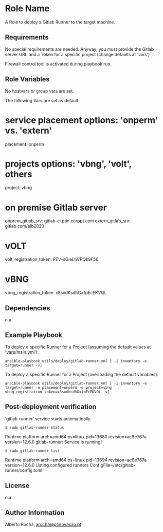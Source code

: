 Role Name
=========

A Role to deploy a Gitlab Runner to the target machine.

Requirements
------------

No special requirements are needed. Anyway, you must provide the Gitlab server URL and a Token for a specific project (change defaults at 'vars')

Firewall control tool is activated during playbook run.


Role Variables
--------------

No hostvars or group vars are set.

The following Vars are set as default:

# service placement options: 'onperm' vs. 'extern'
placement: onperm
# projects options: 'vbng', 'volt', others
project: vbng
# on premise Gitlab server
onprem_gitlab_srv: gitlab-ci.ptin.corppt.com
extern_gitlab_srv: gitlab.com/alb2020
# vOLT
volt_registration_token: _PEV_-sGieLtWPQk9F56
# vBNG
vbng_registration_token: x8sxdKsdhGxfpEcEKVQL


Dependencies
------------

n.a.


Example Playbook
----------------

To deploy a specific Runner for a Project (assuming the default values at 'vars/main.yml'):

```ansible-playbook utils/deploy/gitlab-runner.yml [ -i inventory -e target=runner -v]```

To deploy a specific Runner for a Project (overloading the default variables):

```ansible-playbook utils/deploy/gitlab-runner.yml [ -i inventory -e target=runner -e placement=onperm -e project=vbng vbng_registration_token=x8sxdKsdhGxfpEcEKVQL -v]```


Post-deployment verification
----------------------------

'gitlab-runner' service starts automatically. 

```$ sudo gitlab-runner status```

Runtime platform                                    arch=amd64 os=linux pid=13680 revision=ac8e767a version=12.6.0
gitlab-runner: Service is running!

```$ sudo gitlab-runner list```

Runtime platform                                    arch=amd64 os=linux pid=13694 revision=ac8e767a version=12.6.0
Listing configured runners                          ConfigFile=/etc/gitlab-runner/config.toml


License
-------

n.a.

Author Information
------------------

Alberto Rocha, arocha@ptinovacao.pt
